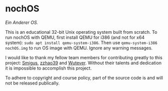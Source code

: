# nochOS
*Ein Anderer OS.*

This is an educational 32-bit Unix operating system built from scratch. To run nochOS with QEMU, first install QEMU for i386 (and not for x64 system): `sudo apt install qemu-system-i386`. Then use `qemu-system-i386 nochOS.img` to run OS image with QEMU. Ignore any warning messages.

I would like to thank my fellow team members for contributing greatly to this project:
[Smigus](https://github.com/Smigus), [zzhao39](https://github.com/zzhao39) and [Wutever](https://github.com/Wutever). Without their talents and dedication it is impossible to accomplish this project.

To adhere to copyright and course policy, part of the source code is and will not be released publically.